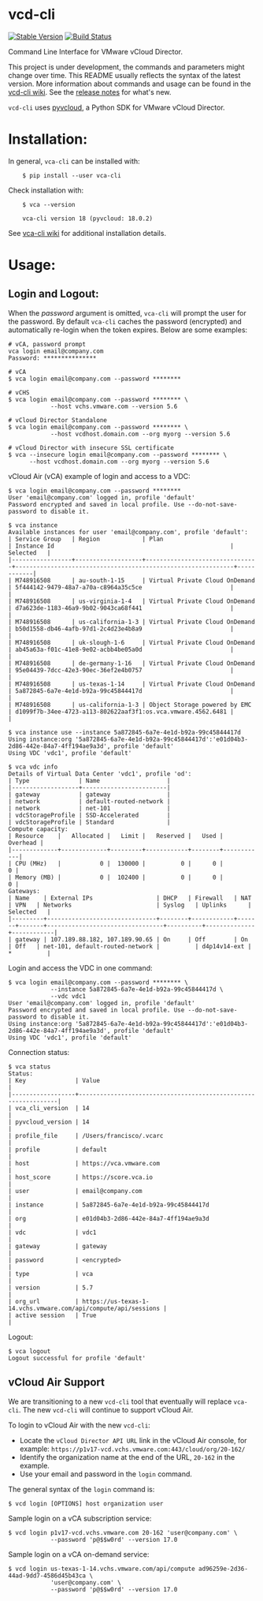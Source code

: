 vcd-cli
=======

[![Stable Version](https://img.shields.io/pypi/v/vca-cli.svg)](https://pypi.python.org/pypi/vca-cli) [![Build Status](https://img.shields.io/travis/vmware/vca-cli.svg?style=flat)](https://travis-ci.org/vmware/vca-cli/)

Command Line Interface for VMware vCloud Director.

This project is under development, the commands and parameters might change over time. This README usually reflects the syntax of the latest version. More information about commands and usage can be found in the [vcd-cli wiki](https://github.com/vmware/vcd-cli/wiki). See the [release notes](https://github.com/vmware/vcd-cli/wiki/ReleaseNotes) for what's new.

`vcd-cli` uses [pyvcloud](https://github.com/vmware/pyvcloud "Title"), a Python SDK for VMware vCloud Director.

Installation:
=============

In general, `vca-cli` can be installed with:

``` shell
    $ pip install --user vca-cli
```

Check installation with:

``` shell
    $ vca --version

    vca-cli version 18 (pyvcloud: 18.0.2)
```

See [vca-cli wiki](https://github.com/vmware/vca-cli/wiki) for additional installation details.


Usage:
======

Login and Logout:
-----------------

When the *password* argument is omitted, `vca-cli` will prompt the user for the password. By default `vca-cli` caches the password (encrypted) and automatically re-login when the token expires. Below are some examples:

    # vCA, password prompt
    vca login email@company.com
    Password: ***************

    # vCA
    $ vca login email@company.com --password ********

    # vCHS
    $ vca login email@company.com --password ******** \
                --host vchs.vmware.com --version 5.6

    # vCloud Director Standalone
    $ vca login email@company.com --password ******** \
                --host vcdhost.domain.com --org myorg --version 5.6

    # vCloud Director with insecure SSL certificate
    $ vca --insecure login email@company.com --password ******** \
          --host vcdhost.domain.com --org myorg --version 5.6

vCloud Air (vCA) example of login and access to a VDC:

    $ vca login email@company.com --password ********
    User 'email@company.com' logged in, profile 'default'
    Password encrypted and saved in local profile. Use --do-not-save-password to disable it.

    $ vca instance
    Available instances for user 'email@company.com', profile 'default':
    | Service Group   | Region            | Plan                           | Instance Id                                                  | Selected   |
    |-----------------+-------------------+--------------------------------+--------------------------------------------------------------+------------|
    | M748916508      | au-south-1-15     | Virtual Private Cloud OnDemand | 5f444142-9479-48a7-a70a-c8964a35c5ce                         |            |
    | M748916508      | us-virginia-1-4   | Virtual Private Cloud OnDemand | d7a623de-1183-46a9-9b02-9043ca68f441                         |            |
    | M748916508      | us-california-1-3 | Virtual Private Cloud OnDemand | b50d1558-db46-4afb-97d1-2c4d23e4b8a9                         |            |
    | M748916508      | uk-slough-1-6     | Virtual Private Cloud OnDemand | ab45a63a-f01c-41e8-9e02-acbb4be05a0d                         |            |
    | M748916508      | de-germany-1-16   | Virtual Private Cloud OnDemand | 95e04439-7dcc-42e3-90ec-36ef2e4b0757                         |            |
    | M748916508      | us-texas-1-14     | Virtual Private Cloud OnDemand | 5a872845-6a7e-4e1d-b92a-99c45844417d                         |            |
    | M748916508      | us-california-1-3 | Object Storage powered by EMC  | d1099f7b-34ee-4723-a113-802622aaf3f1:os.vca.vmware.4562.6481 |            |

    $ vca instance use --instance 5a872845-6a7e-4e1d-b92a-99c45844417d
    Using instance:org '5a872845-6a7e-4e1d-b92a-99c45844417d':'e01d04b3-2d86-442e-84a7-4ff194ae9a3d', profile 'default'
    Using VDC 'vdc1', profile 'default'

    $ vca vdc info
    Details of Virtual Data Center 'vdc1', profile 'od':
    | Type              | Name                   |
    |-------------------+------------------------|
    | gateway           | gateway                |
    | network           | default-routed-network |
    | network           | net-101                |
    | vdcStorageProfile | SSD-Accelerated        |
    | vdcStorageProfile | Standard               |
    Compute capacity:
    | Resource    |   Allocated |   Limit |   Reserved |   Used |   Overhead |
    |-------------+-------------+---------+------------+--------+------------|
    | CPU (MHz)   |           0 |  130000 |          0 |      0 |          0 |
    | Memory (MB) |           0 |  102400 |          0 |      0 |          0 |
    Gateways:
    | Name    | External IPs                  | DHCP   | Firewall   | NAT   | VPN   | Networks                        | Syslog   | Uplinks      | Selected   |
    |---------+-------------------------------+--------+------------+-------+-------+---------------------------------+----------+--------------+------------|
    | gateway | 107.189.88.182, 107.189.90.65 | On     | Off        | On    | Off   | net-101, default-routed-network |          | d4p14v14-ext | *          |

Login and access the VDC in one command:

    $ vca login email@company.com --password ******** \
                --instance 5a872845-6a7e-4e1d-b92a-99c45844417d \
                --vdc vdc1
    User 'email@company.com' logged in, profile 'default'
    Password encrypted and saved in local profile. Use --do-not-save-password to disable it.
    Using instance:org '5a872845-6a7e-4e1d-b92a-99c45844417d':'e01d04b3-2d86-442e-84a7-4ff194ae9a3d', profile 'default'
    Using VDC 'vdc1', profile 'default'

Connection status:

    $ vca status
    Status:
    | Key              | Value                                                          |
    |------------------+----------------------------------------------------------------|
    | vca_cli_version  | 14                                                             |
    | pyvcloud_version | 14                                                             |
    | profile_file     | /Users/francisco/.vcarc                                        |
    | profile          | default                                                        |
    | host             | https://vca.vmware.com                                         |
    | host_score       | https://score.vca.io                                           |
    | user             | email@company.com                                              |
    | instance         | 5a872845-6a7e-4e1d-b92a-99c45844417d                           |
    | org              | e01d04b3-2d86-442e-84a7-4ff194ae9a3d                           |
    | vdc              | vdc1                                                           |
    | gateway          | gateway                                                        |
    | password         | <encrypted>                                                    |
    | type             | vca                                                            |
    | version          | 5.7                                                            |
    | org_url          | https://us-texas-1-14.vchs.vmware.com/api/compute/api/sessions |
    | active session   | True                                                           |

Logout:

    $ vca logout
    Logout successful for profile 'default'


vCloud Air Support
---

We are transitioning to a new `vcd-cli` tool that eventually will replace `vca-cli`. The new `vcd-cli` will continue to support vCloud Air.

To login to vCloud Air with the new `vcd-cli`:

- Locate the `vCloud Director API URL` link in the vCloud Air console, for example: `https://p1v17-vcd.vchs.vmware.com:443/cloud/org/20-162/`
- Identify the organization name at the end of the URL, `20-162` in the example.
- Use your email and password in the `login` command.

The general syntax of the `login` command is:

```shell
$ vcd login [OPTIONS] host organization user
```

Sample login on a vCA subscription service:

```shell
$ vcd login p1v17-vcd.vchs.vmware.com 20-162 'user@company.com' \
            --password 'p@$$w0rd' --version 17.0
```

Sample login on a vCA on-demand service:

```shell
$ vcd login us-texas-1-14.vchs.vmware.com/api/compute ad96259e-2d36-44ad-9dd7-4586d45b43ca \
            'user@company.com' \
            --password 'p@$$w0rd' --version 17.0
```
